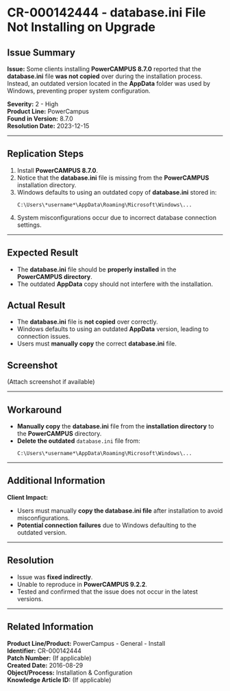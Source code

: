 # CR-000142444 - database.ini File Not Installing on Upgrade

## Issue Summary
**Issue:** Some clients installing **PowerCAMPUS 8.7.0** reported that the **database.ini** file **was not copied** over during the installation process. Instead, an outdated version located in the **AppData** folder was used by Windows, preventing proper system configuration.

**Severity:** 2 - High  
**Product Line:** PowerCampus  
**Found in Version:** 8.7.0  
**Resolution Date:** 2023-12-15  

---

## Replication Steps
1. Install **PowerCAMPUS 8.7.0**.
2. Notice that the **database.ini** file is missing from the **PowerCAMPUS** installation directory.
3. Windows defaults to using an outdated copy of **database.ini** stored in:
   ```
   C:\Users\*username*\AppData\Roaming\Microsoft\Windows\...
   ```
4. System misconfigurations occur due to incorrect database connection settings.

---

## Expected Result
- The **database.ini** file should be **properly installed** in the **PowerCAMPUS directory**.
- The outdated **AppData** copy should not interfere with the installation.

## Actual Result
- The **database.ini** file is **not copied** over correctly.
- Windows defaults to using an outdated **AppData** version, leading to connection issues.
- Users must **manually copy** the correct **database.ini** file.

## Screenshot
(Attach screenshot if available)

---

## Workaround
- **Manually copy** the **database.ini** file from the **installation directory** to the **PowerCAMPUS** directory.
- **Delete the outdated** `database.ini` file from:
  ```
  C:\Users\*username*\AppData\Roaming\Microsoft\Windows\...
  ```

---

## Additional Information
**Client Impact:**
- Users must manually **copy the database.ini file** after installation to avoid misconfigurations.
- **Potential connection failures** due to Windows defaulting to the outdated version.

---

## Resolution
- Issue was **fixed indirectly**.
- Unable to reproduce in **PowerCAMPUS 9.2.2**.
- Tested and confirmed that the issue does not occur in the latest versions.

---

## Related Information
**Product Line/Product:** PowerCampus - General - Install  
**Identifier:** CR-000142444  
**Patch Number:** (If applicable)  
**Created Date:** 2016-08-29  
**Object/Process:** Installation & Configuration  
**Knowledge Article ID:** (If applicable)

